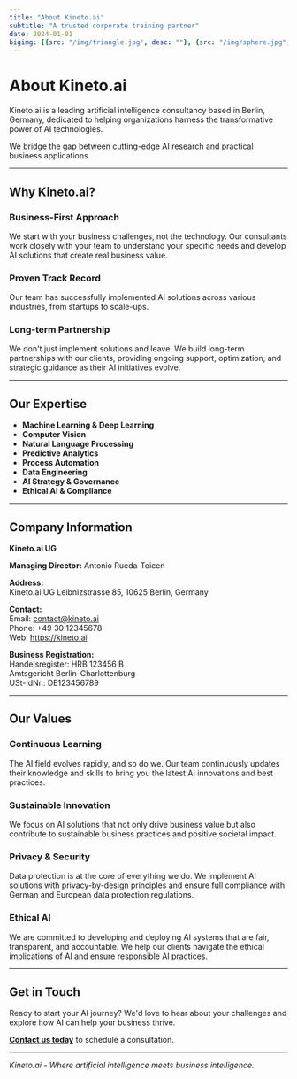 ```yaml
---
title: "About Kineto.ai"
subtitle: "A trusted corporate training partner"
date: 2024-01-01
bigimg: [{src: "/img/triangle.jpg", desc: ""}, {src: "/img/sphere.jpg", desc: ""}, {src: "/img/hexagon.jpg", desc: ""}]
---
```


# About Kineto.ai

Kineto.ai is a leading artificial intelligence consultancy based in Berlin, Germany, dedicated to helping organizations harness the transformative power of AI technologies.

We bridge the gap between cutting-edge AI research and practical business applications.


---

## Why Kineto.ai?

### **Business-First Approach**
We start with your business challenges, not the technology. Our consultants work closely with your team to understand your specific needs and develop AI solutions that create real business value.

### **Proven Track Record**
Our team has successfully implemented AI solutions across various industries, from startups to scale-ups. 

### **Long-term Partnership**
We don't just implement solutions and leave. We build long-term partnerships with our clients, providing ongoing support, optimization, and strategic guidance as their AI initiatives evolve.

---

## Our Expertise

- **Machine Learning & Deep Learning**
- **Computer Vision**
- **Natural Language Processing**
- **Predictive Analytics**
- **Process Automation**
- **Data Engineering**
- **AI Strategy & Governance**
- **Ethical AI & Compliance**

---

## Company Information

**Kineto.ai UG**

**Managing Director:** Antonio Rueda-Toicen

**Address:**  
Kineto.ai UG 
Leibnizstrasse 85, 10625
Berlin, Germany

**Contact:**  
Email: contact@kineto.ai  
Phone: +49 30 12345678  
Web: https://kineto.ai

**Business Registration:**  
Handelsregister: HRB 123456 B  
Amtsgericht Berlin-Charlottenburg  
USt-IdNr.: DE123456789

---

## Our Values

###  **Continuous Learning**
The AI field evolves rapidly, and so do we. Our team continuously updates their knowledge and skills to bring you the latest AI innovations and best practices.

###  **Sustainable Innovation**
We focus on AI solutions that not only drive business value but also contribute to sustainable business practices and positive societal impact.

###  **Privacy & Security**
Data protection is at the core of everything we do. We implement AI solutions with privacy-by-design principles and ensure full compliance with German and European data protection regulations.

###  **Ethical AI**
We are committed to developing and deploying AI systems that are fair, transparent, and accountable. We help our clients navigate the ethical implications of AI and ensure responsible AI practices.


---

## Get in Touch

Ready to start your AI journey? We'd love to hear about your challenges and explore how AI can help your business thrive.

**[Contact us today](/contact/)** to schedule a consultation.

---

*Kineto.ai - Where artificial intelligence meets business intelligence.*